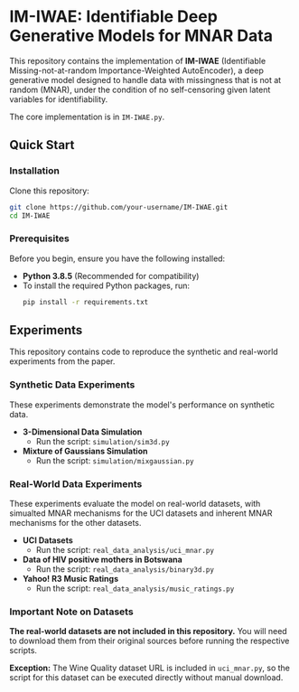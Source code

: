 # IM-IWAE: Identifiable Deep Generative Models for MNAR Data

This repository contains the implementation of **IM-IWAE** (Identifiable Missing-not-at-random Importance-Weighted
AutoEncoder), a deep generative model designed to handle data with missingness that is not at random (MNAR), under the condition of no self-censoring given latent variables for identifiability.

The core implementation is in `IM-IWAE.py`.

## Quick Start


### Installation

Clone this repository:

```bash
git clone https://github.com/your-username/IM-IWAE.git
cd IM-IWAE
```

### Prerequisites

Before you begin, ensure you have the following installed:
*   **Python 3.8.5** (Recommended for compatibility)
*   To install the required Python packages, run:
    ```bash
    pip install -r requirements.txt
    ```
    
## Experiments

This repository contains code to reproduce the synthetic and real-world experiments from the paper.

### Synthetic Data Experiments

These experiments demonstrate the model's performance on synthetic data.

*   **3-Dimensional Data Simulation**
    *   Run the script: `simulation/sim3d.py`
*   **Mixture of Gaussians Simulation**
    *   Run the script: `simulation/mixgaussian.py`

### Real-World Data Experiments

These experiments evaluate the model on real-world datasets, with simualted MNAR mechanisms for the UCI datasets and inherent MNAR mechanisms for the other datasets.

*   **UCI Datasets**
    *   Run the script: `real_data_analysis/uci_mnar.py`
*   **Data of HIV positive mothers in Botswana**
    *   Run the script: `real_data_analysis/binary3d.py`
*   **Yahoo! R3 Music Ratings**
    *   Run the script: `real_data_analysis/music_ratings.py`

### Important Note on Datasets

**The real-world datasets are not included in this repository.** You will need to download them from their original sources before running the respective scripts. 

**Exception:** The Wine Quality dataset URL is included in `uci_mnar.py`, so the script for this dataset can be executed directly without manual download.
